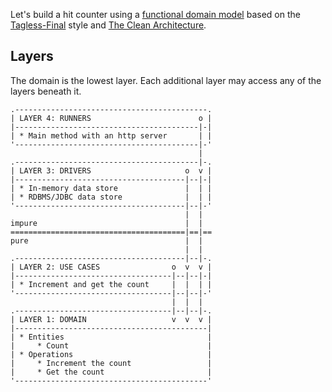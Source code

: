 Let's build a hit counter using a [functional domain model](https://pragprog.com/titles/swdddf/domain-modeling-made-functional/) based on the [Tagless-Final](https://blog.rockthejvm.com/tagless-final/) style    and [The Clean Architecture](https://blog.cleancoder.com/uncle-bob/2012/08/13/the-clean-architecture.html).

## Layers

The domain is the lowest layer. Each additional layer may access any of the layers beneath it.

```
.-------------------------------------------.
| LAYER 4: RUNNERS                        o |
|-----------------------------------------|-|
| * Main method with an http server       | |
'-----------------------------------------|-'
                                          |
.-----------------------------------------|-.
| LAYER 3: DRIVERS                     o  v |
|--------------------------------------|--|-|
| * In-memory data store               |  | |
| * RDBMS/JDBC data store              |  | |
'--------------------------------------|--|-'
                                       |  |
impure                                 |  |
=======================================|==|==
pure                                   |  |
                                       |  |
.--------------------------------------|--|-.
| LAYER 2: USE CASES                o  v  v |
|-----------------------------------|--|--|-|
| * Increment and get the count     |  |  | |
'-----------------------------------|--|--|-'
                                    |  |  |
.-----------------------------------|--|--|-.
| LAYER 1: DOMAIN                   v  v  v |
|-------------------------------------------|
| * Entities                                |
|     * Count                               |
| * Operations                              |
|     * Increment the count                 |
|     * Get the count                       |
'-------------------------------------------'
```
